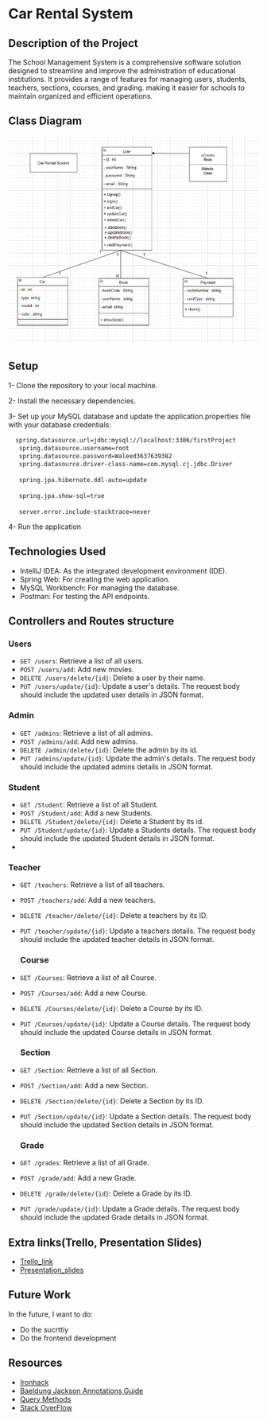 
# Car Rental System

## Description of the Project

The School Management System is a comprehensive software solution designed to streamline and improve the administration of educational institutions. It provides a range of features for managing users, students, teachers, sections, courses, and grading. making it easier for schools to maintain organized and efficient operations.

## Class Diagram
![Class diagram](classdiagram.png)

## Setup
1- Clone the repository to your local machine.

2- Install the necessary dependencies.

3- Set up your MySQL database and update the application.properties file with your database credentials:

 ```
   spring.datasource.url=jdbc:mysql://localhost:3306/firstProject
    spring.datasource.username=root
    spring.datasource.password=Waleed3637639382
    spring.datasource.driver-class-name=com.mysql.cj.jdbc.Driver

    spring.jpa.hibernate.ddl-auto=update

    spring.jpa.show-sql=true

    server.error.include-stacktrace=never

   ```

4- Run the application

## Technologies Used
- IntelliJ IDEA: As the integrated development environment (IDE).
- Spring Web: For creating the web application.
- MySQL Workbench: For managing the database.
- Postman: For testing the API endpoints.

  
## Controllers and Routes structure
### Users

- `GET /users`: Retrieve a list of all users.
- `POST /users/add`: Add new movies.
- `DELETE /users/delete/{id}`: Delete a user by their name. 
- `PUT /users/update/{id}`: Update a user's details. The request body should include the updated user details in JSON format.
### Admin

- `GET /admins`: Retrieve a list of all admins.
- `POST /admins/add`: Add new admins.
- `DELETE /admin/delete/{id}`: Delete the admin by its id.
- `PUT /admins/update/{id}`: Update the admin's details. The request body should include the updated admins details in JSON format.
  
### Student

- `GET /Student`: Retrieve a list of all Student.
- `POST /Student/add`: Add a new Students. 
- `DELETE /Student/delete/{id}`: Delete a Student by its id. 
- `PUT /Student/update/{id}`: Update a Students details. The request body should include the updated Student details in JSON format.
- 
### Teacher

- `GET /teachers`: Retrieve a list of all teachers.
- `POST /teachers/add`: Add a new teachers. 
- `DELETE /teacher/delete/{id}`: Delete a teachers by its ID.
- `PUT /teacher/update/{id}`: Update a teachers details. The request body should include the updated teacher details in JSON format.

  ### Course

- `GET /Courses`: Retrieve a list of all Course.
- `POST /Courses/add`: Add a new Course. 
- `DELETE /Courses/delete/{id}`: Delete a Course by its ID.
- `PUT /Courses/update/{id}`: Update a Course details. The request body should include the updated Course details in JSON format.

  ### Section

- `GET /Section`: Retrieve a list of all Section.
- `POST /Section/add`: Add a new Section. 
- `DELETE /Section/delete/{id}`: Delete a Section by its ID.
- `PUT /Section/update/{id}`: Update a Section details. The request body should include the updated Section details in JSON format.

  ### Grade

- `GET /grades`: Retrieve a list of all Grade.
- `POST /grade/add`: Add a new Grade. 
- `DELETE /grade/delete/{id}`: Delete a Grade by its ID.
- `PUT /grade/update/{id}`: Update a Grade details. The request body should include the updated Grade details in JSON format.
  


## Extra links(Trello, Presentation Slides)
- [Trello_link](https://trello.com/b/CeJ4kIVt/my-first-project)
- [Presentation_slides](https://slides.com/d/VJ9sFeY/live)

## Future Work
In the future, I want to do:  
- Do the sucrttiy
- Do the frontend development
  

## Resources
- [Ironhack](https://my.ironhack.com/)
- [Baeldung Jackson Annotations Guide](https://www.baeldung.com/jackson-annotations)
- [Query Methods](https://docs.spring.io/spring-data/jpa/docs/current/reference/html/#jpa.query-methods)
- [Stack OverFlow](https://stackoverflow.com/questions/38403740/authenticate-only-selected-rest-end-points-spring-boot)
